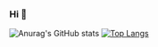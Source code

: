 ### Hi 👋


![Anurag's GitHub stats](https://github-readme-stats.vercel.app/api?username=Frank99CR&show_icons=true&theme=radical)
[![Top Langs](https://github-readme-stats.vercel.app/api/top-langs/?username=Frank99CR)](https://github.com/Frank99CR/github-readme-stats&theme=radical)



<!--
**Frank99CR/Frank99CR** is a ✨ _special_ ✨ repository because its `README.md` (this file) appears on your GitHub profile.

Here are some ideas to get you started:

- 🔭 I’m currently working on ...
- 🌱 I’m currently learning ...
- 👯 I’m looking to collaborate on ...
- 🤔 I’m looking for help with ...
- 💬 Ask me about ...
- 📫 How to reach me: ...
- 😄 Pronouns: ...
- ⚡ Fun fact: ...
-->

